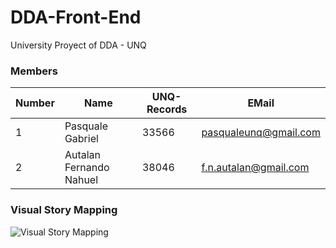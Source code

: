 # DDA-Front-End

University Proyect of DDA - UNQ

### Members

Number |       Name              | UNQ-Records |    EMail
-------|-------------------------|-------------|------------------------
1      | Pasquale Gabriel        |    33566    | pasqualeunq@gmail.com
2      | Autalan Fernando Nahuel |    38046    | f.n.autalan@gmail.com

### Visual Story Mapping 

![Visual Story Mapping](https://trello.com/b/qexv6tAc/subastas-desarrollo-de-aplicaciones-a-cara-de-perro)



